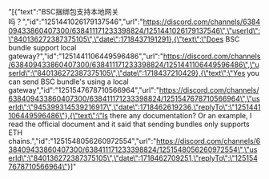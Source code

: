 "[{\"text\":\"BSC捆绑包支持本地网关吗？\",\"id\":\"1251441026179137546\",\"url\":\"https://discord.com/channels/638409433860407300/638411171233398824/1251441026179137546\",\"userId\":\"840136272387375105\",\"date\":1718437191291},{\"text\":\"Does BSC bundle support local gateway?\",\"id\":\"1251441106449596486\",\"url\":\"https://discord.com/channels/638409433860407300/638411171233398824/1251441106449596486\",\"userId\":\"840136272387375105\",\"date\":1718437210429},{\"text\":\"Yes you can send BSC bundle's using a local gateway\",\"id\":\"1251547678710566964\",\"url\":\"https://discord.com/channels/638409433860407300/638411171233398824/1251547678710566964\",\"userId\":\"945399314539216917\",\"date\":1718462619236,\"replyTo\":\"1251441106449596486\"},{\"text\":\"Is there any documentation? Or an example, I read the official document and it said that sending bundles only supports ETH chains.\",\"id\":\"1251548056260972554\",\"url\":\"https://discord.com/channels/638409433860407300/638411171233398824/1251548056260972554\",\"userId\":\"840136272387375105\",\"date\":1718462709251,\"replyTo\":\"1251547678710566964\"}]"